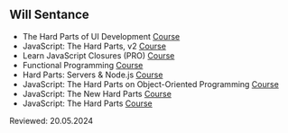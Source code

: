 
## Will Sentance

- The Hard Parts of UI Development [Course](https://coursehunter.net/course/zhestkie-chasti-razrabotki-polzovatelskogo-interfeysa)
- JavaScript: The Hard Parts, v2 [Course](https://coursehunter.net/course/javascript-zhestkie-chasti-v2)
- Learn JavaScript Closures (PRO) [Course](https://coursehunter.net/course/izuchite-zamykaniya-v-javascript)
- Functional Programming [Course](https://coursehunter.net/course/zhestkie-chasti-funkcionalnoe-programmirovanie)
- Hard Parts: Servers & Node.js [Course](https://coursehunter.net/course/zhestkie-chasti-cervery-i-node-js)
- JavaScript: The Hard Parts on Object-Oriented Programming [Course](https://coursehunter.net/course/javascript-zhestkie-chasti-obektno-orientirovannogo-programmirovaniya)
- JavaScript: The New Hard Parts [Course](https://coursehunter.net/course/javascript-novye-zhestkie-chasti)
- JavaScript: The Hard Parts [Course](https://coursehunter.net/course/javascript-zhestkie-chasti)

Reviewed: 20.05.2024
